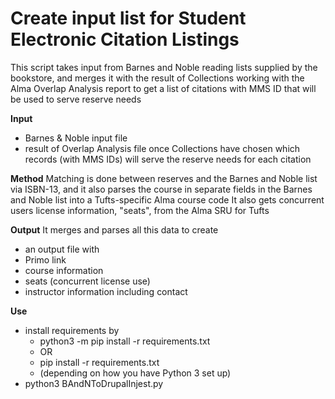 # Create input list for Student Electronic Citation Listings

This script takes input from Barnes and Noble reading lists supplied by the bookstore, and merges it with the result of Collections working with the Alma Overlap Analysis report to get a list of citations with MMS ID that will be used to serve reserve needs

**Input**
- Barnes & Noble input file
- result of Overlap Analysis file once Collections have chosen which records (with MMS IDs) will serve the reserve needs for each citation

**Method**
Matching is done between reserves and the Barnes and Noble list via ISBN-13, and it also parses the course in separate fields in the Barnes and Noble list into a Tufts-specific Alma course code  It also gets concurrent users license information, "seats", from the Alma SRU for Tufts

**Output**
It merges and parses all this data to create
- an output file with
 - Primo link
 - course information
 - seats (concurrent license use)
 - instructor information including contact

**Use**
- install requirements by
  - python3 -m pip install -r requirements.txt
  - OR
  - pip install -r requirements.txt
  - (depending on how you have Python 3 set up)
- python3 BAndNToDrupalInjest.py
